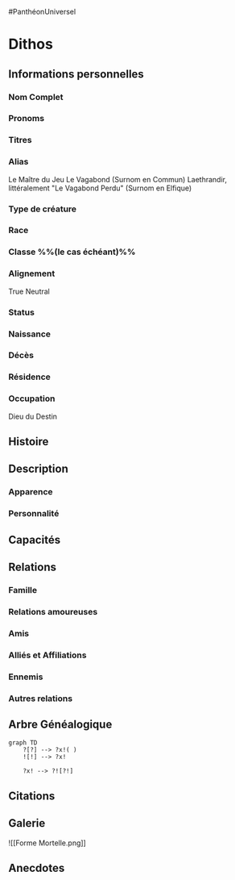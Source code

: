 #PanthéonUniversel

# Dithos

## Informations personnelles
### Nom Complet
### Pronoms
### Titres
### Alias
Le Maître du Jeu
Le Vagabond (Surnom en Commun)
Laethrandir, littéralement "Le Vagabond Perdu" (Surnom en Elfique)

### Type de créature
### Race
### Classe %%(le cas échéant)%%
### Alignement
True Neutral
### Status
### Naissance
### Décès
### Résidence
### Occupation
Dieu du Destin

## Histoire

## Description
### Apparence

### Personnalité

## Capacités

## Relations
### Famille
### Relations amoureuses
### Amis
### Alliés et Affiliations
### Ennemis
### Autres relations

## Arbre Généalogique
```mermaid
graph TD
    ?[?] --> ?x!( )
    ![!] --> ?x!

    ?x! --> ?![?!]
```

## Citations

## Galerie

![[Forme Mortelle.png]]

## Anecdotes